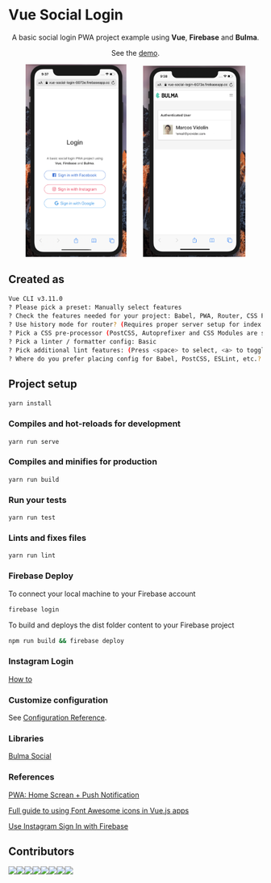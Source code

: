 # Vue Social Login

<div style="text-align:center">

A basic social login PWA project example using **Vue**, **Firebase** and **Bulma**.

See the [demo](https://vue-social-login-6073e.firebaseapp.com).

<img src="./.github/assets/login-page.png" alt="Login screen" width="200">

<img src="./.github/assets/home-page.png" alt="Home screen" width="203" style="padding-left: 30px">

</div>

## Created as
```bash
Vue CLI v3.11.0
? Please pick a preset: Manually select features
? Check the features needed for your project: Babel, PWA, Router, CSS Pre-processors, Linter
? Use history mode for router? (Requires proper server setup for index fallback in production) Yes
? Pick a CSS pre-processor (PostCSS, Autoprefixer and CSS Modules are supported by default): Sass/SCSS (with dart-sass)
? Pick a linter / formatter config: Basic
? Pick additional lint features: (Press <space> to select, <a> to toggle all, <i> to invert selection)Lint on save
? Where do you prefer placing config for Babel, PostCSS, ESLint, etc.? In dedicated config files
```

## Project setup
```
yarn install
```

### Compiles and hot-reloads for development
```
yarn run serve
```

### Compiles and minifies for production
```
yarn run build
```

### Run your tests
```
yarn run test
```

### Lints and fixes files
```
yarn run lint
```

### Firebase Deploy

To connect your local machine to your Firebase account
```bash
firebase login
```

To build and deploys the dist folder content to your Firebase project
```bash
npm run build && firebase deploy
```

### Instagram Login
[How to](https://github.com/firebase/functions-samples/tree/master/instagram-auth)

### Customize configuration
See [Configuration Reference](https://cli.vuejs.org/config/).

### Libraries
[Bulma Social](https://github.com/aldi/bulma-social)

### References
[PWA: Home Screan + Push Notification](https://medium.com/@n11sh1/how-to-build-pwa-w-vue-cli-3-service-workers-add-to-home-screen-push-notifications-b519c49e142d)

[Full guide to using Font Awesome icons in Vue.js apps](https://blog.logrocket.com/full-guide-to-using-font-awesome-icons-in-vue-js-apps-5574c74d9b2d/)

[Use Instagram Sign In with Firebase](https://github.com/firebase/functions-samples/tree/master/instagram-auth)


## Contributors
[![](https://sourcerer.io/fame/marcosvidolin/marcosvidolin/vue-social-login/images/0)](https://sourcerer.io/fame/marcosvidolin/marcosvidolin/vue-social-login/links/0)[![](https://sourcerer.io/fame/marcosvidolin/marcosvidolin/vue-social-login/images/1)](https://sourcerer.io/fame/marcosvidolin/marcosvidolin/vue-social-login/links/1)[![](https://sourcerer.io/fame/marcosvidolin/marcosvidolin/vue-social-login/images/2)](https://sourcerer.io/fame/marcosvidolin/marcosvidolin/vue-social-login/links/2)[![](https://sourcerer.io/fame/marcosvidolin/marcosvidolin/vue-social-login/images/3)](https://sourcerer.io/fame/marcosvidolin/marcosvidolin/vue-social-login/links/3)[![](https://sourcerer.io/fame/marcosvidolin/marcosvidolin/vue-social-login/images/4)](https://sourcerer.io/fame/marcosvidolin/marcosvidolin/vue-social-login/links/4)[![](https://sourcerer.io/fame/marcosvidolin/marcosvidolin/vue-social-login/images/5)](https://sourcerer.io/fame/marcosvidolin/marcosvidolin/vue-social-login/links/5)[![](https://sourcerer.io/fame/marcosvidolin/marcosvidolin/vue-social-login/images/6)](https://sourcerer.io/fame/marcosvidolin/marcosvidolin/vue-social-login/links/6)[![](https://sourcerer.io/fame/marcosvidolin/marcosvidolin/vue-social-login/images/7)](https://sourcerer.io/fame/marcosvidolin/marcosvidolin/vue-social-login/links/7)